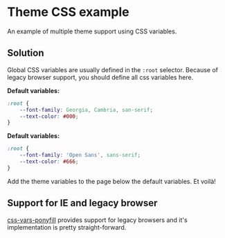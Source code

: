 # Theme CSS example
An example of multiple theme support using CSS variables.

## Solution
Global CSS variables are usually defined in the `:root` selector. Because of legacy browser support, you should define all css variables here.

**Default variables:**
```css
:root {
    --font-family: Georgia, Cambria, san-serif;
    --text-color: #000;
}
```

**Default variables:**
```css
:root {
    --font-family: 'Open Sans', sans-serif;
    --text-color: #666;
}
```

Add the theme variables to the page below the default variables. Et voilà!

## Support for IE and legacy browser
[css-vars-ponyfill](https://github.com/jhildenbiddle/css-vars-ponyfill) provides support for legacy browsers and it's implementation is pretty straight-forward.